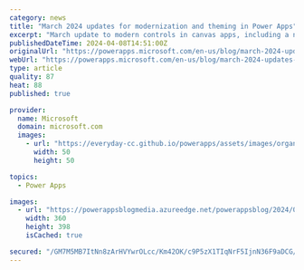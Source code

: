 ```yaml
---
category: news
title: "March 2024 updates for modernization and theming in Power Apps"
excerpt: "March update to modern controls in canvas apps, including a new control, table enhancements and updates to authoring in Power Apps.\n"
publishedDateTime: 2024-04-08T14:51:00Z
originalUrl: "https://powerapps.microsoft.com/en-us/blog/march-2024-updates-for-modernization-and-theming-in-power-apps/"
webUrl: "https://powerapps.microsoft.com/en-us/blog/march-2024-updates-for-modernization-and-theming-in-power-apps/"
type: article
quality: 87
heat: 88
published: true

provider:
  name: Microsoft
  domain: microsoft.com
  images:
    - url: "https://everyday-cc.github.io/powerapps/assets/images/organizations/microsoft.com-50x50.jpg"
      width: 50
      height: 50

topics:
  - Power Apps

images:
  - url: "https://powerappsblogmedia.azureedge.net/powerappsblog/2024/04/A-screenshot-of-a-computer__Description-automatically-generated.png"
    width: 360
    height: 398
    isCached: true

secured: "/GM7M5MB7ItNn8zArHVYwrOLcc/Km42OK/c9P5zX1TIqNrF5IjnN36F9aDCG/WfDhWunNF7RTbCxxu3PXSA72LknHUm1JOwj057/0BCc4URE67jbmBXSNeKYukS/UrATWXaJ8V9QMDuSrAwNvYi8TBZ7Wwhe7eP7XNlidcQ8LdeTpRRAF8V6Wl44rOENMWnxjbuRM0dW/Qd9qafmmvjRKKX6aGM18k4ygilnFPte2XgVpM45odUr434aED1SSXRy6I6oJVwL7Ac93e1Yubms5mJzylTr/GkDKox1/dRanDnHd0yWme57jrb+BqlggkMDXtfD5kJVslk7yKnS6fNKU65peae0+ByFYk8l7nzFjfM=;gMeEY5r/VUzERDMFi76oQw=="
---
```


